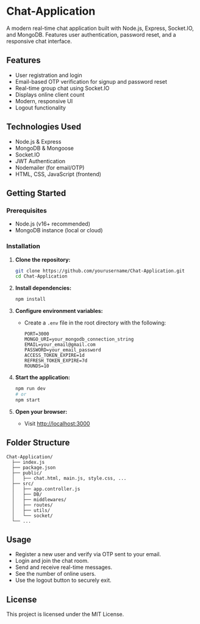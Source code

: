 # Chat-Application

A modern real-time chat application built with Node.js, Express, Socket.IO, and MongoDB. Features user authentication, password reset, and a responsive chat interface.

## Features

- User registration and login
- Email-based OTP verification for signup and password reset
- Real-time group chat using Socket.IO
- Displays online client count
- Modern, responsive UI
- Logout functionality

## Technologies Used

- Node.js & Express
- MongoDB & Mongoose
- Socket.IO
- JWT Authentication
- Nodemailer (for email/OTP)
- HTML, CSS, JavaScript (frontend)

## Getting Started

### Prerequisites

- Node.js (v16+ recommended)
- MongoDB instance (local or cloud)

### Installation

1. **Clone the repository:**
   ```bash
   git clone https://github.com/yourusername/Chat-Application.git
   cd Chat-Application
   ```
2. **Install dependencies:**
   ```bash
   npm install
   ```
3. **Configure environment variables:**

   - Create a `.env` file in the root directory with the following:
     ```env
     PORT=3000
     MONGO_URI=your_mongodb_connection_string
     EMAIL=your_email@gmail.com
     PASSWORD=your_email_password
     ACCESS_TOKEN_EXPIRE=1d
     REFRESH_TOKEN_EXPIRE=7d
     ROUNDS=10
     ```

4. **Start the application:**

   ```bash
   npm run dev
   # or
   npm start
   ```

5. **Open your browser:**
   - Visit [http://localhost:3000](http://localhost:3000)

## Folder Structure

```
Chat-Application/
  ├── index.js
  ├── package.json
  ├── public/
  │   ├── chat.html, main.js, style.css, ...
  ├── src/
  │   ├── app.controller.js
  │   ├── DB/
  │   ├── middlewares/
  │   ├── routes/
  │   ├── utils/
  │   └── socket/
  └── ...
```

## Usage

- Register a new user and verify via OTP sent to your email.
- Login and join the chat room.
- Send and receive real-time messages.
- See the number of online users.
- Use the logout button to securely exit.

## License

This project is licensed under the MIT License.
